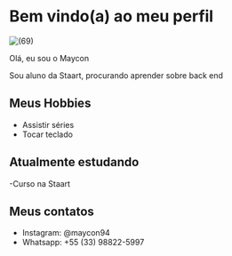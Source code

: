 # Bem vindo(a) ao meu perfil
![(69)](https://user-images.githubusercontent.com/107418864/177310023-d279991a-c8f7-4a6d-88f1-4385643130ae.jpg)

Olá, eu sou o Maycon

Sou aluno da Staart, procurando aprender sobre back end

## Meus Hobbies
- Assistir séries
- Tocar teclado

## Atualmente estudando
-Curso na Staart

## Meus contatos
- Instagram: @maycon94
- Whatsapp: +55 (33) 98822-5997
